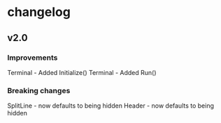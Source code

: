 # changelog

## v2.0
### Improvements
Terminal - Added Initialize()
Terminal - Added Run()

### Breaking changes
SplitLine - now defaults to being hidden
Header - now defaults to being hidden